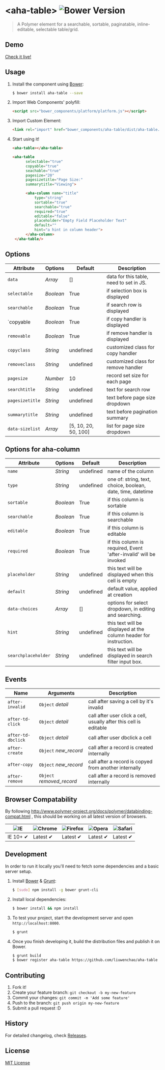 # &lt;aha-table&gt; ![Bower Version](https://badge.fury.io/bo/aha-table.svg)

> A Polymer element for a searchable, sortable, paginatable, inline-editable, selectable table/grid.

## Demo

[Check it live!](http://liuwenchao.github.io/aha-table)

## Usage

1. Install the component using [Bower](http://bower.io/):

    ```sh
    $ bower install aha-table --save
    ```

2. Import Web Components' polyfill:

    ```html
    <script src="bower_components/platform/platform.js"></script>
    ```

3. Import Custom Element:

    ```html
    <link rel="import" href="bower_components/aha-table/dist/aha-table.html">
    ```

4. Start using it!

    ```html
    <aha-table></aha-table>
    ```

    ```html
    <aha-table
          selectable="true" 
          copyable="true"
          seachable="true"
          pagesize="20" 
          pagesizetitle="Page Size:" 
          summarytitle="Viewing">

          <aha-column name="title" 
              type="string" 
              sortable="true"
              searchable="true"
              required="true"
              editable="false"
              placeholder="Empty Field Placeholder Text" 
              default="" 
              hint="a hint in column header">
          </aha-column>
     </aha-table/>
    ```

## Options

Attribute       | Options       | Default   | Description
---             | ---           | ---       | ---
`data`          | *Array*       | []        | data for this table, need to set in JS.
`selectable`    | *Boolean*     | True      | if selection box is displayed
`searchable`    | *Boolean*     | True      | if search row is displayed
`copyable       | *Boolean*     | True      | if copy handler is displayed
`removable`     | *Boolean*     | True      | if remove handler is displayed
`copyclass`     | *String*      | undefined | customized class for copy handler
`removeclass`   | *String*      | undefined | customized class for remove handler
`pagesize`      | *Number*      | 10        | record set size for each page
`searchtitle`   | *String*      | undefined | text for search row
`pagesizetitle` | *String*      | undefined | text before page size dropdown
`summarytitle`  | *String*      | undefined | text before pagination summary
`data-sizelist` | *Array*       | [5, 10, 20, 50, 100]      | list for page size dropdown


## Options for aha-column

Attribute           | Options                   | Default               | Description
---                 | ---                       | ---                   | ---
`name`              | *String*                  | undefined             | name of the column
`type`              | *String*                  | undefined             | one of: string, text, choice, boolean, date, time, datetime
`sortable`          | *Boolean*                 | True                  | if this column is sortable
`searchable`        | *Boolean*                 | True                  | if this column is searchable
`editable`          | *Boolean*                 | True                  | if this column is editable
`required`          | *Boolean*                 | True                  | if this column is required, Event 'after-invalid' will be invoked
`placeholder`       | *String*                  | undefined             | this text will be displayed when this cell is empty
`default`           | *String*                  | undefined             | default value, applied at creation
`data-choices`      | *Array*                   | []                    | options for select dropdown, in editing and searching.
`hint`              | *String*                  | undefined             | this text will be displayed at the column header for instruction.
`searchplaceholder` | *String*                  | undefined             | this text will be displayed in search filter input box.

## Events

Name                    | Arguments                 | Description
---                     | ---                       | ---
`after-invalid`         | `Object` *detail*         | call after saving a cell by it's invalid
`after-td-click`        | `Object` *detail*         | call after user click a cell, usually after this cell is editable
`after-td-dbclick`      | `Object` *detail*         | call after user dbclick a cell
`after-create`          | `Object` *new_record*     | call after a record is created internally
`after-copy`            | `Object` *new_record*     | call after a record is copyed from another internally
`after-remove`          | `Object` *removed_record* | call after a record is removed internally

## Browser Compatability

By following http://www.polymer-project.org/docs/polymer/databinding-compat.html ,
this should be working on all latest version of browsers.

![IE](https://raw.github.com/paulirish/browser-logos/master/internet-explorer/internet-explorer_48x48.png) | ![Chrome](https://raw.github.com/paulirish/browser-logos/master/chrome/chrome_48x48.png) | ![Firefox](https://raw.github.com/paulirish/browser-logos/master/firefox/firefox_48x48.png) | ![Opera](https://raw.github.com/paulirish/browser-logos/master/opera/opera_48x48.png) | ![Safari](https://raw.github.com/paulirish/browser-logos/master/safari/safari_48x48.png)
--- | --- | --- | --- | --- |
IE 10+ ✔ | Latest ✔ | Latest ✔ | Latest ✔ | Latest ✔ |


## Development

In order to run it locally you'll need to fetch some dependencies and a basic server setup.

1. Install [Bower](http://bower.io/) & [Grunt](http://gruntjs.com/):

    ```sh
    $ [sudo] npm install -g bower grunt-cli
    ```

2. Install local dependencies:

    ```sh
    $ bower install && npm install
    ```

3. To test your project, start the development server and open `http://localhost:8000`.

    ```sh
    $ grunt
    ```

4. Once you finish developing it, build the distribution files and publish it on Bower.

    ```sh
    $ grunt build
    $ bower register aha-table https://github.com/liuwenchao/aha-table
    ```

## Contributing

1. Fork it!
2. Create your feature branch: `git checkout -b my-new-feature`
3. Commit your changes: `git commit -m 'Add some feature'`
4. Push to the branch: `git push origin my-new-feature`
5. Submit a pull request :D

## History

For detailed changelog, check [Releases](https://github.com/liuwenchao/aha-table/releases).

## License

[MIT License](http://opensource.org/licenses/MIT)
